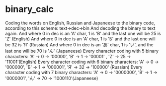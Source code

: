 # binary_calc
Coding the words on English, Russian and Japaneese to the binary code, according to this scheme: text->dec->bin
And decoding the binary to text again.
And where 0 in dec is an 'A' char, 1 is 'B' and the last one will be 25 is 'Z' (English)
And where 0 in dec is an 'A' char, 1 is 'Б' and the last one will be 32 is 'Я' (Russian)
And where 0 in dec is an 'あ' char, 1 is 'い', and the last one will be 70 is 'ん' (Japaneese)
Every character coding with 5 binary characters: 'A' -> 0 -> '00000', 'B' -> 1 -> '00001' , 'Z' -> 25 -> '11001'(English)
Every character coding with 6 binary characters: 'A' -> 0 -> '000000', 'Б' -> 1 -> '000001', 'Я' -> 32 -> '100000' (Russian)
Every character coding with 7 binary characters: 'A' -> 0 -> '0000000', 'B' -> 1 -> '0000001', 'ん' -> 70 -> '1000110'(Japaneese)

